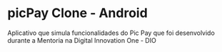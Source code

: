 # picPay Clone - Android
Aplicativo que simula funcionalidades do Pic Pay que foi desenvolvido durante a Mentoria na Digital Innovation One - DIO
